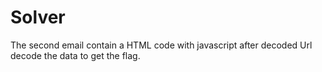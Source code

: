 # Solver
The second email contain a HTML code with javascript after decoded
Url decode the data to get the flag.
